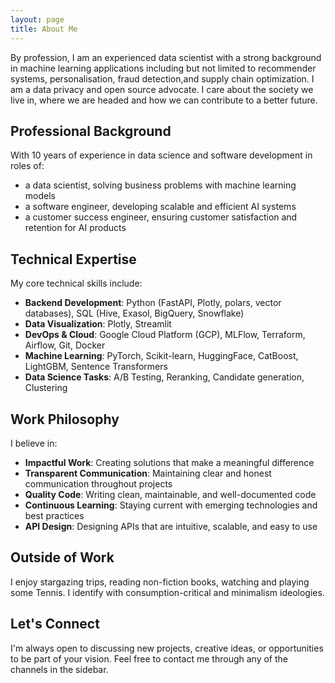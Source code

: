```yaml
---
layout: page
title: About Me
---
```


<p class="message">
  By profession, I am an experienced data scientist with a strong background in machine learning applications including but not limited to recommender systems, personalisation, fraud detection,and supply chain optimization.
  I am a data privacy and open source advocate. I care about the society we live in, where we are headed and how we can contribute to a better future.
</p>

## Professional Background

With 10 years of experience in data science and software development in roles of:
- a data scientist, solving business problems with machine learning models
- a software engineer, developing scalable and efficient AI systems
- a customer success engineer, ensuring customer satisfaction and retention for AI products


## Technical Expertise

My core technical skills include:
* **Backend Development**: Python (FastAPI, Plotly, polars, vector databases), SQL (Hive, Exasol, BigQuery, Snowflake)
* **Data Visualization**: Plotly, Streamlit
* **DevOps & Cloud**: Google Cloud Platform (GCP), MLFlow, Terraform, Airflow, Git, Docker
* **Machine Learning**: PyTorch, Scikit-learn, HuggingFace, CatBoost, LightGBM, Sentence Transformers
* **Data Science Tasks**: A/B Testing, Reranking, Candidate generation, Clustering

## Work Philosophy

I believe in:
* **Impactful Work**: Creating solutions that make a meaningful difference
* **Transparent Communication**: Maintaining clear and honest communication throughout projects
* **Quality Code**: Writing clean, maintainable, and well-documented code
* **Continuous Learning**: Staying current with emerging technologies and best practices
* **API Design**: Designing APIs that are intuitive, scalable, and easy to use

## Outside of Work

I enjoy stargazing trips, reading non-fiction books, watching and playing some Tennis. I identify with consumption-critical and minimalism ideologies.

## Let's Connect

I'm always open to discussing new projects, creative ideas, or opportunities to be part of your vision. Feel free to contact me through any of the channels in the sidebar.
